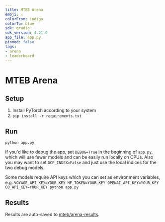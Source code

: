 ```yaml
---
title: MTEB Arena
emoji: ⚔️
colorFrom: indigo
colorTo: blue
sdk: gradio
sdk_version: 4.21.0
app_file: app.py
pinned: false
tags:
- arena
- leaderboard
---
```


# MTEB Arena

## Setup

1. Install PyTorch according to your system
2. `pip install -r requirements.txt`

## Run

`python app.py`

If you'd like to debug the app, set `DEBUG=True` in the beginning of `app.py`, which will use fewer models and can be easily run locally on CPUs. Also you may want to set `GCP_INDEX=False` and just use the local indices for the two debug models.

Some models require API keys which you can set as environment variables, e.g.
`VOYAGE_API_KEY=YOUR_KEY HF_TOKEN=YOUR_KEY OPENAI_API_KEY=YOUR_KEY CO_API_KEY=YOUR_KEY python app.py`

## Results

Results are auto-saved to [mteb/arena-results](https://huggingface.co/datasets/mteb/arena-results).
